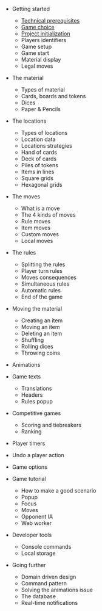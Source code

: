 - Getting started
  - [Technical prerequisites](technical-prerequisites.md)
  - [Game choice](game-choice.md)
  - [Project initialization](project-initialization.md)
  - Players identifiers
  - Game setup
  - Game start
  - Material display
  - Legal moves

- The material
  - Types of material
  - Cards, boards and tokens
  - Dices
  - Paper & Pencils

- The locations
  - Types of locations
  - Location data
  - Locations strategies
  - Hand of cards
  - Deck of cards
  - Piles of tokens
  - Items in lines
  - Square grids
  - Hexagonal grids

- The moves
  - What is a move
  - The 4 kinds of moves
  - Rule moves
  - Item moves
  - Custom moves
  - Local moves

- The rules
  - Splitting the rules
  - Player turn rules
  - Moves consequences
  - Simultaneous rules
  - Automatic rules
  - End of the game

- Moving the material
  - Creating an item
  - Moving an item
  - Deleting an item
  - Shuffling
  - Rolling dices
  - Throwing coins

- Animations

- Game texts
  - Translations
  - Headers
  - Rules popup

- Competitive games
  - Scoring and tiebreakers
  - Ranking

- Player timers

- Undo a player action

- Game options

- Game tutorial
  - How to make a good scenario
  - Popup
  - Focus
  - Moves
  - Opponent IA
  - Web worker

- Developer tools
  - Console commands
  - Local storage

- Going further
  - Domain driven design
  - Command pattern
  - Solving the animations issue
  - The database
  - Real-time notifications